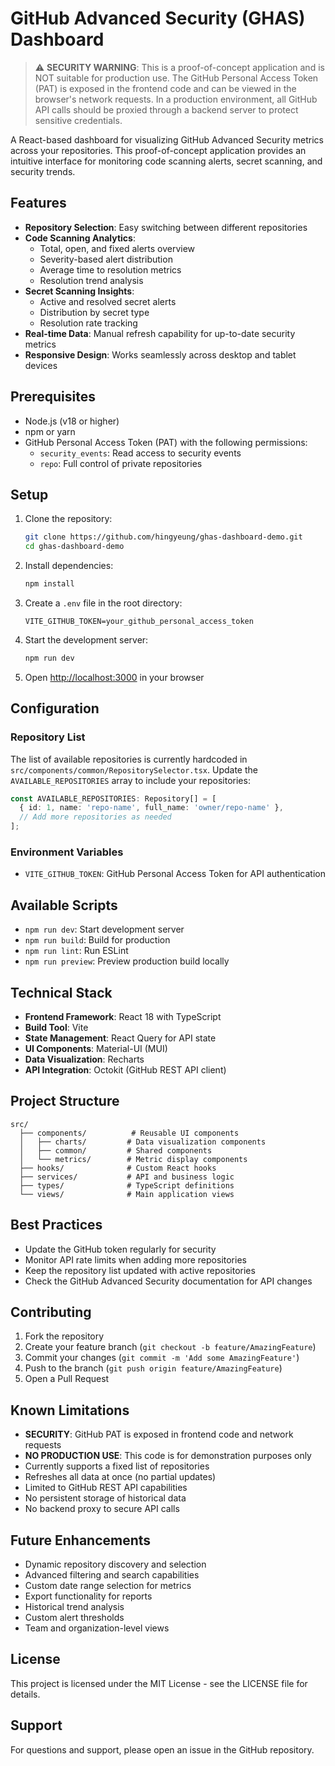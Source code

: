 # GitHub Advanced Security (GHAS) Dashboard

> ⚠️ **SECURITY WARNING**: This is a proof-of-concept application and is NOT suitable for production use. The GitHub Personal Access Token (PAT) is exposed in the frontend code and can be viewed in the browser's network requests. In a production environment, all GitHub API calls should be proxied through a backend server to protect sensitive credentials.

A React-based dashboard for visualizing GitHub Advanced Security metrics across your repositories. This proof-of-concept application provides an intuitive interface for monitoring code scanning alerts, secret scanning, and security trends.

## Features

- **Repository Selection**: Easy switching between different repositories
- **Code Scanning Analytics**:
  - Total, open, and fixed alerts overview
  - Severity-based alert distribution
  - Average time to resolution metrics
  - Resolution trend analysis
- **Secret Scanning Insights**:
  - Active and resolved secret alerts
  - Distribution by secret type
  - Resolution rate tracking
- **Real-time Data**: Manual refresh capability for up-to-date security metrics
- **Responsive Design**: Works seamlessly across desktop and tablet devices

## Prerequisites

- Node.js (v18 or higher)
- npm or yarn
- GitHub Personal Access Token (PAT) with the following permissions:
  - `security_events`: Read access to security events
  - `repo`: Full control of private repositories

## Setup

1. Clone the repository:
   ```bash
   git clone https://github.com/hingyeung/ghas-dashboard-demo.git
   cd ghas-dashboard-demo
   ```

2. Install dependencies:
   ```bash
   npm install
   ```

3. Create a `.env` file in the root directory:
   ```env
   VITE_GITHUB_TOKEN=your_github_personal_access_token
   ```

4. Start the development server:
   ```bash
   npm run dev
   ```

5. Open [http://localhost:3000](http://localhost:3000) in your browser

## Configuration

### Repository List

The list of available repositories is currently hardcoded in `src/components/common/RepositorySelector.tsx`. Update the `AVAILABLE_REPOSITORIES` array to include your repositories:

```typescript
const AVAILABLE_REPOSITORIES: Repository[] = [
  { id: 1, name: 'repo-name', full_name: 'owner/repo-name' },
  // Add more repositories as needed
];
```

### Environment Variables

- `VITE_GITHUB_TOKEN`: GitHub Personal Access Token for API authentication

## Available Scripts

- `npm run dev`: Start development server
- `npm run build`: Build for production
- `npm run lint`: Run ESLint
- `npm run preview`: Preview production build locally

## Technical Stack

- **Frontend Framework**: React 18 with TypeScript
- **Build Tool**: Vite
- **State Management**: React Query for API state
- **UI Components**: Material-UI (MUI)
- **Data Visualization**: Recharts
- **API Integration**: Octokit (GitHub REST API client)

## Project Structure

```
src/
  ├── components/          # Reusable UI components
  │   ├── charts/         # Data visualization components
  │   ├── common/         # Shared components
  │   └── metrics/        # Metric display components
  ├── hooks/              # Custom React hooks
  ├── services/           # API and business logic
  ├── types/              # TypeScript definitions
  └── views/              # Main application views
```

## Best Practices

- Update the GitHub token regularly for security
- Monitor API rate limits when adding more repositories
- Keep the repository list updated with active repositories
- Check the GitHub Advanced Security documentation for API changes

## Contributing

1. Fork the repository
2. Create your feature branch (`git checkout -b feature/AmazingFeature`)
3. Commit your changes (`git commit -m 'Add some AmazingFeature'`)
4. Push to the branch (`git push origin feature/AmazingFeature`)
5. Open a Pull Request

## Known Limitations

- **SECURITY**: GitHub PAT is exposed in frontend code and network requests
- **NO PRODUCTION USE**: This code is for demonstration purposes only
- Currently supports a fixed list of repositories
- Refreshes all data at once (no partial updates)
- Limited to GitHub REST API capabilities
- No persistent storage of historical data
- No backend proxy to secure API calls

## Future Enhancements

- Dynamic repository discovery and selection
- Advanced filtering and search capabilities
- Custom date range selection for metrics
- Export functionality for reports
- Historical trend analysis
- Custom alert thresholds
- Team and organization-level views

## License

This project is licensed under the MIT License - see the LICENSE file for details.

## Support

For questions and support, please open an issue in the GitHub repository.